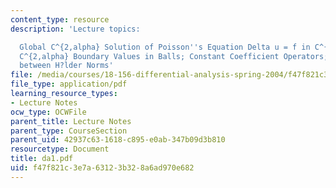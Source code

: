 ```yaml
---
content_type: resource
description: 'Lecture topics:

  Global C^{2,alpha} Solution of Poisson''s Equation Delta u = f in C^{alpha}, for
  C^{2,alpha} Boundary Values in Balls; Constant Coefficient Operators; Interpolation
  between H?lder Norms'
file: /media/courses/18-156-differential-analysis-spring-2004/f47f821c3e7a63123b328a6ad970e682_da1.pdf
file_type: application/pdf
learning_resource_types:
- Lecture Notes
ocw_type: OCWFile
parent_title: Lecture Notes
parent_type: CourseSection
parent_uid: 42937c63-1618-c895-e0ab-347b09d3b810
resourcetype: Document
title: da1.pdf
uid: f47f821c-3e7a-6312-3b32-8a6ad970e682
---
```


